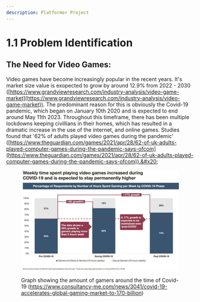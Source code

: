 ```yaml
---
description: Platformer Project
---
```


# 1.1 Problem Identification

## The Need for Video Games:

Video games have become increasingly popular in the recent years. It's market size value is exopected to grow by around 12.9% from 2022 - 2030 ([https://www.grandviewresearch.com/industry-analysis/video-game-market](https://www.grandviewresearch.com/industry-analysis/video-game-market)). The predominant reason for this is obviously the Covid-19 pandemic, which began on January 10th 2020 and is expected to end around May 11th 2023. Throughout this timeframe, there has been multiple lockdowns keeping civillians in their homes, which has resulted in a dramatic increase in the use of the internet, and online games. Studies found that '62% of adults played video games during the pandemic' ([https://www.theguardian.com/games/2021/apr/28/62-of-uk-adults-played-computer-games-during-the-pandemic-says-ofcom](https://www.theguardian.com/games/2021/apr/28/62-of-uk-adults-played-computer-games-during-the-pandemic-says-ofcom)).&#x20;

<figure><img src="../.gitbook/assets/image.png" alt=""><figcaption><p>Graph showing the amount of gamers around the time of Covid-19 (<a href="https://www.consultancy-me.com/news/3041/covid-19-accelerates-global-gaming-market-to-170-billion">https://www.consultancy-me.com/news/3041/covid-19-accelerates-global-gaming-market-to-170-billion</a>)</p></figcaption></figure>



